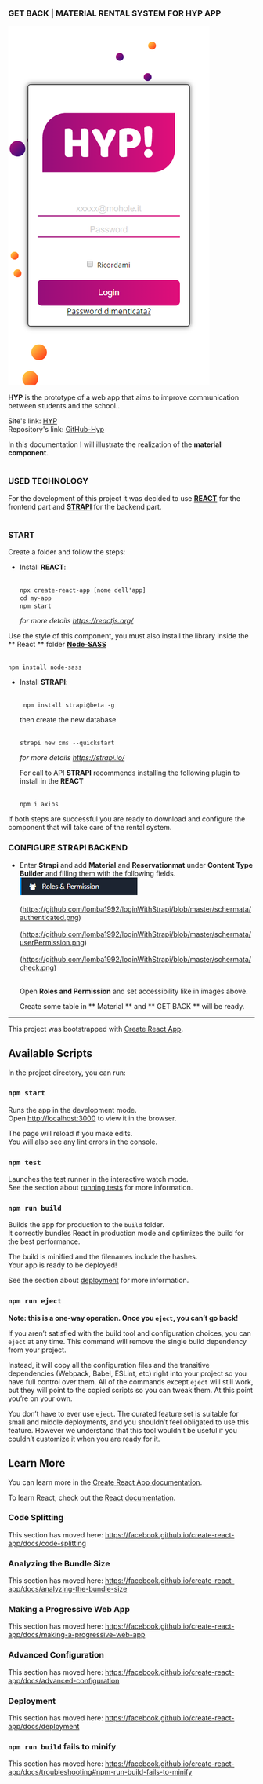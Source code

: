 ### GET BACK | MATERIAL RENTAL SYSTEM FOR HYP APP

![HYP](https://github.com/lomba1992/loginWithStrapi/blob/master/schermata/login.png)

**HYP** is the prototype of a web app that aims to improve communication between students and the school..

Site's link: [HYP](https://happy-beaver-hyp.netlify.com/) <br/>
Repository's link: [GitHub-Hyp](https://github.com/icate95/HYP2)

In this documentation I will illustrate the realization of the **material component**.

#

### USED TECHNOLOGY

For the development of this project it was decided to use **[REACT](https://reactjs.org/)** for the frontend part and **[STRAPI](https://strapi.io/documentation/3.0.0-beta.x/)** for the backend part.

#

### START 

Create a folder and follow the steps:

* Install **REACT**:
  ```

  npx create-react-app [nome dell'app]
  cd my-app
  npm start

  ```
  _for more details https://reactjs.org/_
  
  
 Use the style of this component, you must also install the library inside the ** React ** folder **[Node-SASS](https://www.npmjs.com/package/node-sass)**

  ```

  npm install node-sass

  ```
  
  
  
* Install **STRAPI**:
  
  ``` 
  
   npm install strapi@beta -g
  
  ```
  then create the new database
  
  ```
  
  strapi new cms --quickstart
  
  ```
  
  _for more details https://strapi.io/_
  
   For call to API **STRAPI** recommends installing the following plugin to install in the **REACT**

   ```

   npm i axios

   ```
  
  
  
If both steps are successful you are ready to download and configure the component that will take care of the rental system.

### CONFIGURE STRAPI BACKEND

* Enter **Strapi** and add **Material** and **Reservationmat** under **Content Type Builder** and filling them with the following fields.<br/>
  ![role](https://github.com/lomba1992/loginWithStrapi/blob/master/schermata/role.png)<br/><br/>(https://github.com/lomba1992/loginWithStrapi/blob/master/schermata/authenticated.png) <br/><br/>(https://github.com/lomba1992/loginWithStrapi/blob/master/schermata/userPermission.png) <br/><br/>(https://github.com/lomba1992/loginWithStrapi/blob/master/schermata/check.png) <br/><br/>
  
  Open **Roles and Permission** and set accessibility like in images above.<br/>
  
  Create some table in ** Material ** and ** GET BACK ** will be ready.



-------------------------------------------------------------------------------------------------------

This project was bootstrapped with [Create React App](https://github.com/facebook/create-react-app).

## Available Scripts

In the project directory, you can run:

### `npm start`

Runs the app in the development mode.<br>
Open [http://localhost:3000](http://localhost:3000) to view it in the browser.

The page will reload if you make edits.<br>
You will also see any lint errors in the console.

### `npm test`

Launches the test runner in the interactive watch mode.<br>
See the section about [running tests](https://facebook.github.io/create-react-app/docs/running-tests) for more information.

### `npm run build`

Builds the app for production to the `build` folder.<br>
It correctly bundles React in production mode and optimizes the build for the best performance.

The build is minified and the filenames include the hashes.<br>
Your app is ready to be deployed!

See the section about [deployment](https://facebook.github.io/create-react-app/docs/deployment) for more information.

### `npm run eject`

**Note: this is a one-way operation. Once you `eject`, you can’t go back!**

If you aren’t satisfied with the build tool and configuration choices, you can `eject` at any time. This command will remove the single build dependency from your project.

Instead, it will copy all the configuration files and the transitive dependencies (Webpack, Babel, ESLint, etc) right into your project so you have full control over them. All of the commands except `eject` will still work, but they will point to the copied scripts so you can tweak them. At this point you’re on your own.

You don’t have to ever use `eject`. The curated feature set is suitable for small and middle deployments, and you shouldn’t feel obligated to use this feature. However we understand that this tool wouldn’t be useful if you couldn’t customize it when you are ready for it.

## Learn More

You can learn more in the [Create React App documentation](https://facebook.github.io/create-react-app/docs/getting-started).

To learn React, check out the [React documentation](https://reactjs.org/).

### Code Splitting

This section has moved here: https://facebook.github.io/create-react-app/docs/code-splitting

### Analyzing the Bundle Size

This section has moved here: https://facebook.github.io/create-react-app/docs/analyzing-the-bundle-size

### Making a Progressive Web App

This section has moved here: https://facebook.github.io/create-react-app/docs/making-a-progressive-web-app

### Advanced Configuration

This section has moved here: https://facebook.github.io/create-react-app/docs/advanced-configuration

### Deployment

This section has moved here: https://facebook.github.io/create-react-app/docs/deployment

### `npm run build` fails to minify

This section has moved here: https://facebook.github.io/create-react-app/docs/troubleshooting#npm-run-build-fails-to-minify

